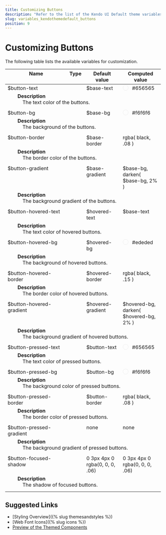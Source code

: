 ```yaml
---
title: Customizing Buttons
description: "Refer to the list of the Kendo UI Default theme variables available for customization."
slug: variables_kendothemedefault_buttons
position: 9
---
```


# Customizing Buttons

The following table lists the available variables for customization.


<style>
.theme-variables th,
.theme-variables td {
  vertical-align: top;
}

.color-preview {
  margin-right: .5em;
  border-radius: 50%;
  width: 1em;
  height: 1em;
  vertical-align: top;
  display: inline-block;
  border: 1px solid rgba(0,0,0,.08);
}

.theme-variables-description-container > div {
  margin: 0 0 .5em 2em;
}

.theme-variables-description {
  display: block;
  margin-left: 1em;
}
</style>


<table class="theme-variables">
  <colgroup>
    <col style="width: 200px; white-space:nowrap;" />
    <col />
    <col />
    <col />
  </colgroup>
  <thead>
    <tr>
      <th>Name</th>
      <th>Type</th>
      <th>Default value</th>
      <th>Computed value</th>
    </tr>
  </thead>
  <tbody>
    <tr>
      <td>$button-text</td>
      <td></td>
      <td> $base-text</td>
      <td><span class="color-preview" style="background-color: $base-text"></span> #656565</td>
    </tr>
    <tr>
      <td colspan="4" class="theme-variables-description-container"><div><b>Description</b><div class="theme-variables-description">The text color of the buttons.</div></div>
      </td>
    </tr>
    <tr>
      <td>$button-bg</td>
      <td></td>
      <td> $base-bg</td>
      <td><span class="color-preview" style="background-color: $base-bg"></span> #f6f6f6</td>
    </tr>
    <tr>
      <td colspan="4" class="theme-variables-description-container"><div><b>Description</b><div class="theme-variables-description">The background of the buttons.</div></div>
      </td>
    </tr>
    <tr>
      <td>$button-border</td>
      <td></td>
      <td> $base-border</td>
      <td> rgba( black, .08 )</td>
    </tr>
    <tr>
      <td colspan="4" class="theme-variables-description-container"><div><b>Description</b><div class="theme-variables-description">The border color of the buttons.</div></div>
      </td>
    </tr>
    <tr>
      <td>$button-gradient</td>
      <td></td>
      <td> $base-gradient</td>
      <td> $base-bg, darken( $base-bg, 2% )</td>
    </tr>
    <tr>
      <td colspan="4" class="theme-variables-description-container"><div><b>Description</b><div class="theme-variables-description">The background gradient of the buttons.</div></div>
      </td>
    </tr>
    <tr>
      <td>$button-hovered-text</td>
      <td></td>
      <td> $hovered-text</td>
      <td> $base-text</td>
    </tr>
    <tr>
      <td colspan="4" class="theme-variables-description-container"><div><b>Description</b><div class="theme-variables-description">The text color of hovered buttons.</div></div>
      </td>
    </tr>
    <tr>
      <td>$button-hovered-bg</td>
      <td></td>
      <td> $hovered-bg</td>
      <td><span class="color-preview" style="background-color: $hovered-bg"></span> #ededed</td>
    </tr>
    <tr>
      <td colspan="4" class="theme-variables-description-container"><div><b>Description</b><div class="theme-variables-description">The background of hovered buttons.</div></div>
      </td>
    </tr>
    <tr>
      <td>$button-hovered-border</td>
      <td></td>
      <td> $hovered-border</td>
      <td> rgba( black, .15 )</td>
    </tr>
    <tr>
      <td colspan="4" class="theme-variables-description-container"><div><b>Description</b><div class="theme-variables-description">The border color of hovered buttons.</div></div>
      </td>
    </tr>
    <tr>
      <td>$button-hovered-gradient</td>
      <td></td>
      <td> $hovered-gradient</td>
      <td> $hovered-bg, darken( $hovered-bg, 2% )</td>
    </tr>
    <tr>
      <td colspan="4" class="theme-variables-description-container"><div><b>Description</b><div class="theme-variables-description">The background gradient of hovered buttons.</div></div>
      </td>
    </tr>
    <tr>
      <td>$button-pressed-text</td>
      <td></td>
      <td> $button-text</td>
      <td><span class="color-preview" style="background-color: $button-text"></span> #656565</td>
    </tr>
    <tr>
      <td colspan="4" class="theme-variables-description-container"><div><b>Description</b><div class="theme-variables-description">The text color of pressed buttons.</div></div>
      </td>
    </tr>
    <tr>
      <td>$button-pressed-bg</td>
      <td></td>
      <td> $button-bg</td>
      <td><span class="color-preview" style="background-color: $button-bg"></span> #f6f6f6</td>
    </tr>
    <tr>
      <td colspan="4" class="theme-variables-description-container"><div><b>Description</b><div class="theme-variables-description">The background color of pressed buttons.</div></div>
      </td>
    </tr>
    <tr>
      <td>$button-pressed-border</td>
      <td></td>
      <td> $button-border</td>
      <td> rgba( black, .08 )</td>
    </tr>
    <tr>
      <td colspan="4" class="theme-variables-description-container"><div><b>Description</b><div class="theme-variables-description">The border color of pressed buttons.</div></div>
      </td>
    </tr>
    <tr>
      <td>$button-pressed-gradient</td>
      <td></td>
      <td> none</td>
      <td> none</td>
    </tr>
    <tr>
      <td colspan="4" class="theme-variables-description-container"><div><b>Description</b><div class="theme-variables-description">The background gradient of pressed buttons.</div></div>
      </td>
    </tr>
    <tr>
      <td>$button-focused-shadow</td>
      <td></td>
      <td> 0 3px 4px 0 rgba(0, 0, 0, .06)</td>
      <td> 0 3px 4px 0 rgba(0, 0, 0, .06)</td>
    </tr>
    <tr>
      <td colspan="4" class="theme-variables-description-container"><div><b>Description</b><div class="theme-variables-description">The shadow of focused buttons.</div></div>
      </td>
    </tr>
    </tbody>
</table>


## Suggested Links

* [Styling Overview]({% slug themesandstyles %})
* [Web Font Icons]({% slug icons %})
* [Preview of the Themed Components](../)
